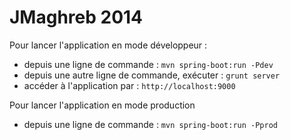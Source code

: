 JMaghreb 2014
==========================

Pour lancer l'application en mode développeur : 
* depuis une ligne de commande : `mvn spring-boot:run -Pdev`
* depuis une autre ligne de commande, exécuter : `grunt server`
* accéder à l'application par : `http://localhost:9000`

Pour lancer l'application en mode production 
* depuis une ligne de commande : `mvn spring-boot:run -Pprod`
